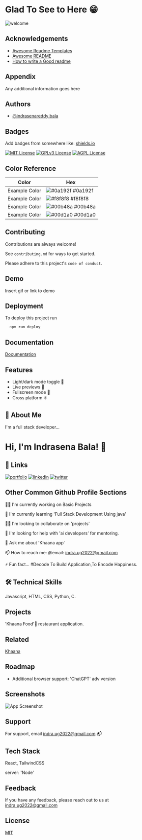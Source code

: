 # Glad To See to Here 😁 
![welcome](R.jpg)

## Acknowledgements

 - [Awesome Readme Templates](https://awesomeopensource.com/project/elangosundar/awesome-README-templates)
 - [Awesome README](https://github.com/matiassingers/awesome-readme)
 - [How to write a Good readme](https://bulldogjob.com/news/449-how-to-write-a-good-readme-for-your-github-project)


## Appendix

Any additional information goes here


## Authors

- [@indrasenareddy bala](https://www.github.com/indra1806)


## Badges

Add badges from somewhere like: [shields.io](https://shields.io/)

[![MIT License](https://img.shields.io/badge/License-MIT-green.svg)](https://choosealicense.com/licenses/mit/)
[![GPLv3 License](https://img.shields.io/badge/License-GPL%20v3-yellow.svg)](https://opensource.org/licenses/)
[![AGPL License](https://img.shields.io/badge/license-AGPL-blue.svg)](http://www.gnu.org/licenses/agpl-3.0)

## Color Reference

| Color             | Hex                                                                |
| ----------------- | ------------------------------------------------------------------ |
| Example Color | ![#0a192f](https://via.placeholder.com/10/0a192f?text=+) #0a192f |
| Example Color | ![#f8f8f8](https://via.placeholder.com/10/f8f8f8?text=+) #f8f8f8 |
| Example Color | ![#00b48a](https://via.placeholder.com/10/00b48a?text=+) #00b48a |
| Example Color | ![#00d1a0](https://via.placeholder.com/10/00b48a?text=+) #00d1a0 |


## Contributing

Contributions are always welcome!

See `contributing.md` for ways to get started.

Please adhere to this project's `code of conduct`.


## Demo

Insert gif or link to demo


## Deployment

To deploy this project run

```bash
  npm run deploy
```


## Documentation

[Documentation](https://linktodocumentation)


## Features

- Light/dark mode toggle 🌙 
- Live previews 👀 
- Fullscreen mode 📳 
- Cross platform ✳️


## 🚀 About Me
I'm a full stack developer...


# Hi, I'm Indrasena Bala! 👋


## 🔗 Links
[![portfolio](https://img.shields.io/badge/my_portfolio-000?style=for-the-badge&logo=ko-fi&logoColor=white)](https://indra1806.github.io/resume/)
[![linkedin](https://img.shields.io/badge/linkedin-0A66C2?style=for-the-badge&logo=linkedin&logoColor=white)](https://www.linkedin.com/)
[![twitter](https://img.shields.io/badge/twitter-1DA1F2?style=for-the-badge&logo=twitter&logoColor=white)](https://twitter.com/)


## Other Common Github Profile Sections
👩‍💻 I'm currently working on Basic Projects

🧠 I'm currently learning 'Full Stack Development Using java'

👯‍♀️ I'm looking to collaborate on 'projects'

🤔 I'm looking for help with 'ai developers' for mentoring.

💬 Ask me about 'Khaana app'

📫 How to reach me: @email: indra.ug2022@gmail.com

⚡️ Fun fact...
#Decode To Build Application,To Encode Happiness.


## 🛠 Technical Skills
Javascript, HTML, CSS, Python, C.


## Projects

'Khaana Food'🍚 restaurant application.


## Related

[Khaana](https://indra1806.github.io/khaana_app/)


## Roadmap

- Additional browser support: 'ChatGPT' adv version


## Screenshots

![App Screenshot]()


## Support

For support, email indra.ug2022@gmail.com 📬


## Tech Stack

React, TailwindCSS

server: 'Node'



## Feedback

If you have any feedback, please reach out to us at indra.ug2022@gmail.com


    
## License

[MIT](https://choosealicense.com/licenses/mit/)

